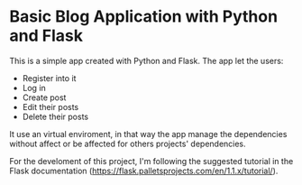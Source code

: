 # Basic Blog Application with Python and Flask 

This is a simple app created with Python and Flask. The app let the users:
* Register into it
* Log in
* Create post
* Edit their posts 
* Delete their posts

It use an virtual enviroment, in that way the app manage the dependencies without affect or be affected for others projects' dependencies. 


For the develoment of this project, I'm following the suggested tutorial in the Flask documentation (https://flask.palletsprojects.com/en/1.1.x/tutorial/).

